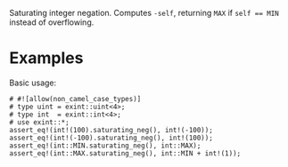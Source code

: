 Saturating integer negation. Computes `-self`,
returning `MAX` if `self == MIN` instead of overflowing.

# Examples

Basic usage:

```
# #![allow(non_camel_case_types)]
# type uint = exint::uint<4>;
# type int  = exint::int<4>;
# use exint::*;
assert_eq!(int!(100).saturating_neg(), int!(-100));
assert_eq!(int!(-100).saturating_neg(), int!(100));
assert_eq!(int::MIN.saturating_neg(), int::MAX);
assert_eq!(int::MAX.saturating_neg(), int::MIN + int!(1));
```
